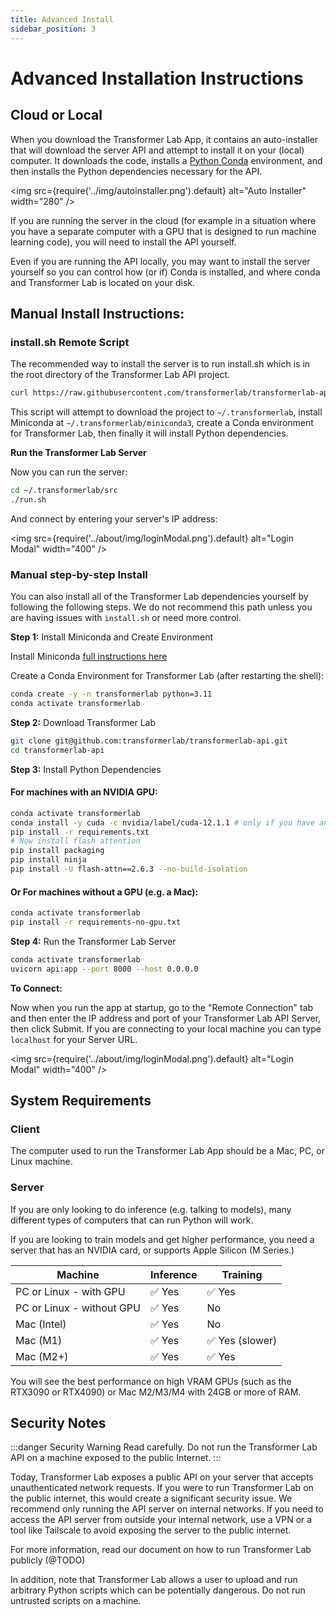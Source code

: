 ```yaml
---
title: Advanced Install
sidebar_position: 3
---
```


# Advanced Installation Instructions

## Cloud or Local

When you download the Transformer Lab App, it contains an auto-installer that will download the server API and attempt to install it on your (local) computer. It downloads the code, installs a [Python Conda](https://docs.anaconda.com/free/miniconda/index.html) environment, and then installs the Python dependencies necessary for the API.

<img
src={require('../img/autoinstaller.png').default}
alt="Auto Installer"
width="280"
/>

If you are running the server in the cloud (for example in a situation where you have a separate computer with a GPU that is designed to run machine learning code), you will need to install the API yourself.

Even if you are running the API locally, you may want to install the server yourself so you can control how (or if) Conda is installed, and where conda and Transformer Lab is located on your disk.

## Manual Install Instructions:

### install.sh Remote Script

The recommended way to install the server is to run install.sh which is in the root directory of the Transformer Lab API project.

```bash
curl https://raw.githubusercontent.com/transformerlab/transformerlab-api/main/install.sh | bash
```

This script will attempt to download the project to `~/.transformerlab`, install Miniconda at `~/.transformerlab/miniconda3`, create a Conda environment for Transformer Lab, then finally it will install Python dependencies.

**Run the Transformer Lab Server**

Now you can run the server:

```bash
cd ~/.transformerlab/src
./run.sh
```

And connect by entering your server's IP address:

<img
src={require('../about/img/loginModal.png').default}
alt="Login Modal"
width="400"
/>

### Manual step-by-step Install

You can also install all of the Transformer Lab dependencies yourself by following the following steps. We do not recommend this path unless you are having issues with `install.sh` or need more control.

**Step 1:** Install Miniconda and Create Environment

Install Miniconda [full instructions here](https://docs.anaconda.com/free/miniconda/#quick-command-line-install)

Create a Conda Environment for Transformer Lab (after restarting the shell):

```bash
conda create -y -n transformerlab python=3.11
conda activate transformerlab
```

**Step 2:** Download Transformer Lab

```bash
git clone git@github.com:transformerlab/transformerlab-api.git
cd transformerlab-api
```

**Step 3:** Install Python Dependencies

#### For machines with an NVIDIA GPU:

```bash
conda activate transformerlab
conda install -y cuda -c nvidia/label/cuda-12.1.1 # only if you have an NVIDIA GPU
pip install -r requirements.txt
# Now install flash attention
pip install packaging
pip install ninja
pip install -U flash-attn==2.6.3 --no-build-isolation
```

#### Or For machines without a GPU (e.g. a Mac):

```bash
conda activate transformerlab
pip install -r requirements-no-gpu.txt
```

**Step 4:** Run the Transformer Lab Server

```bash
conda activate transformerlab
uvicorn api:app --port 8000 --host 0.0.0.0
```

**To Connect:**

Now when you run the app at startup, go to the "Remote Connection" tab and then enter the IP address and port of your Transformer Lab API Server, then click Submit. If you are connecting to your local machine you can type `localhost` for your Server URL.

<img
src={require('../about/img/loginModal.png').default}
alt="Login Modal"
width="400"
/>

## System Requirements

### Client

The computer used to run the Transformer Lab App should be a Mac, PC, or Linux machine.

### Server

If you are only looking to do inference (e.g. talking to models), many different types of computers that can run Python will work.

If you are looking to train models and get higher performance, you need a server that has an NVIDIA card, or supports Apple Silicon (M Series.)

| Machine                   | Inference | Training        |
| ------------------------- | --------- | --------------- |
| PC or Linux - with GPU    | ✅ Yes    | ✅ Yes          |
| PC or Linux - without GPU | ✅ Yes    | No              |
| Mac (Intel)               | ✅ Yes    | No              |
| Mac (M1)                  | ✅ Yes    | ✅ Yes (slower) |
| Mac (M2+)                 | ✅ Yes    | ✅ Yes          |

You will see the best performance on high VRAM GPUs (such as the RTX3090 or RTX4090) or Mac M2/M3/M4 with 24GB or more of RAM.

## Security Notes

:::danger Security Warning
Read carefully. Do not run the Transformer Lab API on a machine exposed to the public Internet.
:::

Today, Transformer Lab exposes a public API on your server that accepts unauthenticated network requests. If you were to run Transformer Lab on the public internet, this would create a significant security issue. We recommend only running the API server on internal networks. If you need to access the API server from outside your internal network, use a VPN or a tool like Tailscale to avoid exposing the server to the public internet.

For more information, read our document on how to run Transformer Lab publicly (@TODO)

In addition, note that Transformer Lab allows a user to upload and run arbitrary Python scripts which can be potentially dangerous. Do not run untrusted scripts on a machine.
